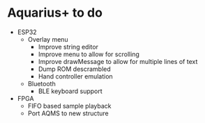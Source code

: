 # Aquarius+ to do

- ESP32
  - Overlay menu
    - Improve string editor
    - Improve menu to allow for scrolling
    - Improve drawMessage to allow for multiple lines of text
    - Dump ROM descrambled
    - Hand controller emulation
  - Bluetooth
    - BLE keyboard support
- FPGA
  - FIFO based sample playback
  - Port AQMS to new structure
